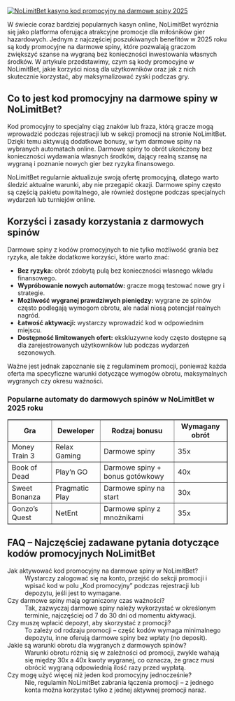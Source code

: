 [![NoLimitBet kasyno kod promocyjny na darmowe spiny 2025](https://123-caf.pages.dev/gitsignup.png)](https://vrmoo.ru/Bt82HjjY)

<div>   <p>W świecie coraz bardziej popularnych kasyn online, NoLimitBet wyróżnia się jako platforma oferująca atrakcyjne promocje dla miłośników gier hazardowych. Jednym z najczęściej poszukiwanych benefitów w 2025 roku są kody promocyjne na darmowe spiny, które pozwalają graczom zwiększyć szanse na wygraną bez konieczności inwestowania własnych środków. W artykule przedstawimy, czym są kody promocyjne w NoLimitBet, jakie korzyści niosą dla użytkowników oraz jak z nich skutecznie korzystać, aby maksymalizować zyski podczas gry.</p>     <h2>Co to jest kod promocyjny na darmowe spiny w NoLimitBet?</h2>   <p>Kod promocyjny to specjalny ciąg znaków lub fraza, którą gracze mogą wprowadzić podczas rejestracji lub w sekcji promocji na stronie NoLimitBet. Dzięki temu aktywują dodatkowe bonusy, w tym darmowe spiny na wybranych automatach online. Darmowe spiny to obrót ukończony bez konieczności wydawania własnych środków, dający realną szansę na wygraną i poznanie nowych gier bez ryzyka finansowego.</p>   <p>NoLimitBet regularnie aktualizuje swoją ofertę promocyjną, dlatego warto śledzić aktualne warunki, aby nie przegapić okazji. Darmowe spiny często są częścią pakietu powitalnego, ale również dostępne podczas specjalnych wydarzeń lub turniejów online.</p>    <h2>Korzyści i zasady korzystania z darmowych spinów</h2>   <p>Darmowe spiny z kodów promocyjnych to nie tylko możliwość grania bez ryzyka, ale także dodatkowe korzyści, które warto znać:</p>   <ul>     <li><strong>Bez ryzyka:</strong> obrót zdobytą pulą bez konieczności własnego wkładu finansowego.</li>     <li><strong>Wypróbowanie nowych automatów:</strong> gracze mogą testować nowe gry i strategie.</li>     <li><strong>Możliwość wygranej prawdziwych pieniędzy:</strong> wygrane ze spinów często podlegają wymogom obrotu, ale nadal niosą potencjał realnych nagród.</li>     <li><strong>Łatwość aktywacji:</strong> wystarczy wprowadzić kod w odpowiednim miejscu.</li>     <li><strong>Dostępność limitowanych ofert:</strong> ekskluzywne kody często dostępne są dla zarejestrowanych użytkowników lub podczas wydarzeń sezonowych.</li>   </ul>   <p>Ważne jest jednak zapoznanie się z regulaminem promocji, ponieważ każda oferta ma specyficzne warunki dotyczące wymogów obrotu, maksymalnych wygranych czy okresu ważności.</p>    <h3>Popularne automaty do darmowych spinów w NoLimitBet w 2025 roku</h3>   <table border="1" cellpadding="5" cellspacing="0">     <thead>       <tr>         <th>Gra</th>         <th>Deweloper</th>         <th>Rodzaj bonusu</th>         <th>Wymagany obrót</th>       </tr>     </thead>     <tbody>       <tr>         <td>Money Train 3</td>         <td>Relax Gaming</td>         <td>Darmowe spiny</td>         <td>35x</td>       </tr>       <tr>         <td>Book of Dead</td>         <td>Play’n GO</td>         <td>Darmowe spiny + bonus gotówkowy</td>         <td>40x</td>       </tr>       <tr>         <td>Sweet Bonanza</td>         <td>Pragmatic Play</td>         <td>Darmowe spiny na start</td>         <td>30x</td>       </tr>       <tr>         <td>Gonzo’s Quest</td>         <td>NetEnt</td>         <td>Darmowe spiny z mnożnikami</td>         <td>35x</td>       </tr>     </tbody>   </table>    <h2>FAQ – Najczęściej zadawane pytania dotyczące kodów promocyjnych NoLimitBet</h2>   <dl>     <dt>Jak aktywować kod promocyjny na darmowe spiny w NoLimitBet?</dt>     <dd>Wystarczy zalogować się na konto, przejść do sekcji promocji i wpisać kod w polu „Kod promocyjny” podczas rejestracji lub depozytu, jeśli jest to wymagane.</dd>      <dt>Czy darmowe spiny mają ograniczony czas ważności?</dt>     <dd>Tak, zazwyczaj darmowe spiny należy wykorzystać w określonym terminie, najczęściej od 7 do 30 dni od momentu aktywacji.</dd>      <dt>Czy muszę wpłacić depozyt, aby skorzystać z promocji?</dt>     <dd>To zależy od rodzaju promocji – część kodów wymaga minimalnego depozytu, inne oferują darmowe spiny bez wpłaty (no deposit).</dd>      <dt>Jakie są warunki obrotu dla wygranych z darmowych spinów?</dt>     <dd>Warunki obrotu różnią się w zależności od promocji, zwykle wahają się między 30x a 40x kwoty wygranej, co oznacza, że gracz musi obrócić wygraną odpowiednią ilość razy przed wypłatą.</dd>      <dt>Czy mogę użyć więcej niż jeden kod promocyjny jednocześnie?</dt>     <dd>Nie, regulamin NoLimitBet zabrania łączenia promocji – z jednego konta można korzystać tylko z jednej aktywnej promocji naraz.</dd>   </dl> </div>